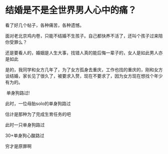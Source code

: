 # 结婚是不是全世界男人心中的痛？


看了好几个帖子，各种痛苦，各种遗憾。

面对老北京鸡内卷，只能不结婚不生孩子。自己都快养不活了，还叫个孩子过来陪你受罪么？<img id="aimg_DcEZe" onclick="zoom(this, this.src, 0, 0, 0)" class="zoom" src="https://cdn.jsdelivr.net/gh/hishis/forum-master/public/images/patch.gif" onmouseover="img_onmouseoverfunc(this)" onload="thumbImg(this)" border="0" alt="" />

还是要看人的，婚姻是人生大事，找错人真的能后悔一辈子的，女人是如此男人亦是如此<img src="static/image/smiley/default/smile.gif" smilieid="1" border="0" alt="" />

是的，我同学和女方几年了，为了女方孤身去重庆，工作也找的重庆的，刚和女方谈结婚，家长见了很久了，被要求入赘，现在不要求了，因为女方现在想找个年少有为的。

<img src="static/image/smiley/yct/014.gif" smilieid="45" border="0" alt="" /> 单身狗路过! 

此时，一位母胎solo的单身狗路过

估计是那种为了完成生育任务的吧

此时一只单身狗路过<img src="static/image/smiley/yct/016.gif" smilieid="51" border="0" alt="" />

30+单身狗心酸路过

穷才是原罪啊<img src="static/image/smiley/yct/014.gif" smilieid="45" border="0" alt="" />
